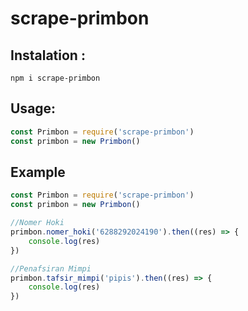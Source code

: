 # scrape-primbon

## Instalation :
```
npm i scrape-primbon
```

## Usage:
```js
const Primbon = require('scrape-primbon')
const primbon = new Primbon()
```

## Example
```js
const Primbon = require('scrape-primbon')
const primbon = new Primbon()

//Nomer Hoki
primbon.nomer_hoki('6288292024190').then((res) => {
    console.log(res)
})

//Penafsiran Mimpi
primbon.tafsir_mimpi('pipis').then((res) => {
    console.log(res)
})

```
